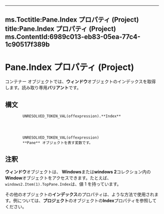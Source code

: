 

---
ms.Toctitle:Pane.Index プロパティ (Project)
title:Pane.Index プロパティ (Project)
ms.ContentId:6989c013-eb83-05ea-77c4-1c90517f389b
---
# Pane.Index プロパティ (Project)




コンテナー オブジェクトでは、**ウィンドウ**オブジェクトのインデックスを取得します。読み取り専用**バリアント**です。

## 構文

            UNRESOLVED_TOKEN_VAL(offexpression).**Index**




            UNRESOLVED_TOKEN_VAL(offexpression)
            **Pane** オブジェクトを表す変数です。



## 注釈
**ウィンドウ**オブジェクトは、 **Windows**または**windows 2**コレクション内の**Window**オブジェクトをアクセスできます。たとえば、 `windows2.Item(1).TopPane.Index`は、値 1 を持っています。



その他のオブジェクトの**インデックス**のプロパティは、ような方法で使用されます。例については、**プロジェクト**のオブジェクトの**Index**プロパティを参照してください。




